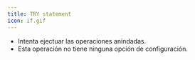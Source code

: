 ```yaml
---
title: TRY statement
icon: if.gif
---
```

* Intenta ejectuar las operaciones anindadas.
* Esta operación no tiene ninguna opción de configuración.